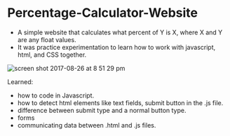 # Percentage-Calculator-Website

- A simple website that calculates what percent of Y is X, where X and Y are any float values.
- It was practice experimentation to learn how to work with javascript, html, and CSS together.

![screen shot 2017-08-26 at 8 51 29 pm](https://user-images.githubusercontent.com/26324291/29746977-61c6d3cc-8aa0-11e7-80be-fe14a2ef6d9e.png)

Learned:
- how to code in Javascript.
- how to detect html elements like text fields, submit button in the .js file.
- difference between submit type and a normal button type.
- forms
- communicating data between .html and .js files.
